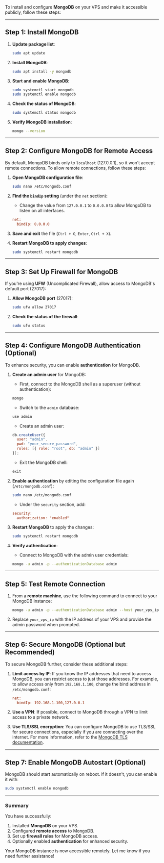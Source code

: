 To install and configure **MongoDB** on your VPS and make it accessible publicly, follow these steps:

---

## Step 1: Install MongoDB

1. **Update package list**:
   ```bash
   sudo apt update
   ```

2. **Install MongoDB**:
   ```bash
   sudo apt install -y mongodb
   ```

3. **Start and enable MongoDB**:
   ```bash
   sudo systemctl start mongodb
   sudo systemctl enable mongodb
   ```

4. **Check the status of MongoDB**:
   ```bash
   sudo systemctl status mongodb
   ```

5. **Verify MongoDB installation**:
   ```bash
   mongo --version
   ```

---

## Step 2: Configure MongoDB for Remote Access

By default, MongoDB binds only to `localhost` (127.0.0.1), so it won't accept remote connections. To allow remote connections, follow these steps:

1. **Open MongoDB configuration file**:
   ```bash
   sudo nano /etc/mongodb.conf
   ```

2. **Find the `bindIp` setting** (under the `net` section):
   - Change the value from `127.0.0.1` to `0.0.0.0` to allow MongoDB to listen on all interfaces.
   ```ini
   net:
     bindIp: 0.0.0.0
   ```

3. **Save and exit** the file (`Ctrl + O`, `Enter`, `Ctrl + X`).

4. **Restart MongoDB to apply changes**:
   ```bash
   sudo systemctl restart mongodb
   ```

---

## Step 3: Set Up Firewall for MongoDB

If you're using **UFW** (Uncomplicated Firewall), allow access to MongoDB's default port (27017):

1. **Allow MongoDB port** (27017):
   ```bash
   sudo ufw allow 27017
   ```

2. **Check the status of the firewall**:
   ```bash
   sudo ufw status
   ```

---

## Step 4: Configure MongoDB Authentication (Optional)

To enhance security, you can enable **authentication** for MongoDB.

1. **Create an admin user** for MongoDB:
   - First, connect to the MongoDB shell as a superuser (without authentication):
   ```bash
   mongo
   ```

   - Switch to the `admin` database:
   ```js
   use admin
   ```

   - Create an admin user:
   ```js
   db.createUser({
     user: "admin",
     pwd: "your_secure_password",
     roles: [{ role: "root", db: "admin" }]
   });
   ```

   - Exit the MongoDB shell:
   ```js
   exit
   ```

2. **Enable authentication** by editing the configuration file again (`/etc/mongodb.conf`):

   ```bash
   sudo nano /etc/mongodb.conf
   ```

   - Under the `security` section, add:
   ```ini
   security:
     authorization: "enabled"
   ```

3. **Restart MongoDB** to apply the changes:
   ```bash
   sudo systemctl restart mongodb
   ```

4. **Verify authentication**:
   - Connect to MongoDB with the admin user credentials:
   ```bash
   mongo -u admin -p --authenticationDatabase admin
   ```

---

## Step 5: Test Remote Connection

1. From a **remote machine**, use the following command to connect to your MongoDB instance:
   ```bash
   mongo -u admin -p --authenticationDatabase admin --host your_vps_ip
   ```

2. Replace `your_vps_ip` with the IP address of your VPS and provide the admin password when prompted.

---

## Step 6: Secure MongoDB (Optional but Recommended)

To secure MongoDB further, consider these additional steps:

1. **Limit access by IP**: If you know the IP addresses that need to access MongoDB, you can restrict access to just those addresses. For example, to allow access only from `192.168.1.100`, change the bind address in `/etc/mongodb.conf`:
   ```ini
   net:
     bindIp: 192.168.1.100,127.0.0.1
   ```

2. **Use a VPN**: If possible, connect to MongoDB through a VPN to limit access to a private network.

3. **Use TLS/SSL encryption**: You can configure MongoDB to use TLS/SSL for secure connections, especially if you are connecting over the internet. For more information, refer to the [MongoDB TLS documentation](https://docs.mongodb.com/manual/tutorial/configure-ssl/).

---

## Step 7: Enable MongoDB Autostart (Optional)

MongoDB should start automatically on reboot. If it doesn't, you can enable it with:

```bash
sudo systemctl enable mongodb
```

---

### Summary

You have successfully:
1. Installed **MongoDB** on your VPS.
2. Configured **remote access** to MongoDB.
3. Set up **firewall rules** for MongoDB access.
4. Optionally enabled **authentication** for enhanced security.

Your MongoDB instance is now accessible remotely. Let me know if you need further assistance!